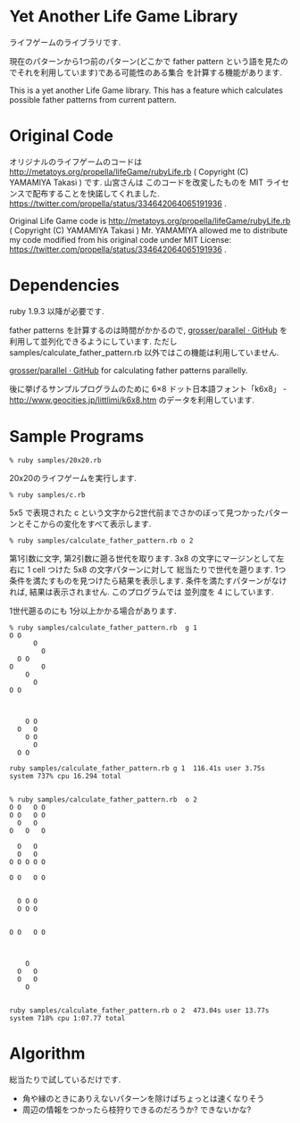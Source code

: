 # Yet Another Life Game Library

ライフゲームのライブラリです.

現在のパターンから1つ前のパターン(どこかで father pattern という語を見たのでそれを利用しています)である可能性のある集合
を計算する機能があります.

This is a yet another Life Game library.
This has a feature which calculates possible father patterns from current pattern.

# Original Code

オリジナルのライフゲームのコードは http://metatoys.org/propella/lifeGame/rubyLife.rb ( Copyright (C) YAMAMIYA Takasi ) です.
山宮さんは このコードを改変したものを MIT ライセンスで配布することを快諾してくれました.
https://twitter.com/propella/status/334642064065191936 .

Original Life Game code is http://metatoys.org/propella/lifeGame/rubyLife.rb ( Copyright (C) YAMAMIYA Takasi )
Mr. YAMAMIYA allowed me to distribute my code modified from his original code
under MIT License:
https://twitter.com/propella/status/334642064065191936 .

# Dependencies

ruby 1.9.3 以降が必要です.

father patterns を計算するのは時間がかかるので, [grosser/parallel · GitHub](https://github.com/grosser/parallel)
を利用して並列化できるようにしています.
ただし samples/calculate_father_pattern.rb 以外ではこの機能は利用していません.

[grosser/parallel · GitHub](https://github.com/grosser/parallel) for calculating father patterns parallelly.

後に挙げるサンプルプログラムのために
6×8 ドット日本語フォント「k6x8」 - http://www.geocities.jp/littlimi/k6x8.htm
のデータを利用しています.

# Sample Programs

    % ruby samples/20x20.rb

20x20のライフゲームを実行します.

    % ruby samples/c.rb

5x5 で表現された c という文字から2世代前までさかのぼって見つかったパターンとそこからの変化をすべて表示します.

    % ruby samples/calculate_father_pattern.rb o 2

第1引数に文字, 第2引数に遡る世代を取ります.
3x8 の文字にマージンとして左右に 1 cell つけた 5x8 の文字パターンに対して
総当たりで世代を遡ります. 1つ条件を満たすものを見つけたら結果を表示します.
条件を満たすパターンがなければ, 結果は表示されません.
このプログラムでは 並列度を 4 にしています.

1世代遡るのにも 1分以上かかる場合があります.

    % ruby samples/calculate_father_pattern.rb  g 1
    O O       
          O   
            O 
      O O     
    O       O 
        O     
          O   
    O O       
    
              
              
        O O   
      O   O   
        O O   
          O   
      O O     
              
    ruby samples/calculate_father_pattern.rb g 1  116.41s user 3.75s system 737% cpu 16.294 total


    % ruby samples/calculate_father_pattern.rb  o 2
    O O   O O 
    O O   O O 
      O   O   
    O   O   O 
              
      O   O   
      O   O   
    O O O O O 
    
    O O   O O 
              
              
      O O O   
      O O O   
              
              
    O O   O O 
        
              
              
        O     
      O   O   
      O   O   
        O     
              
              
    ruby samples/calculate_father_pattern.rb o 2  473.04s user 13.77s system 718% cpu 1:07.77 total

# Algorithm

総当たりで試しているだけです.

* 角や縁のときにありえないパターンを除けばちょっとは速くなりそう
* 周辺の情報をつかったら枝狩りできるのだろうか? できないかな?
